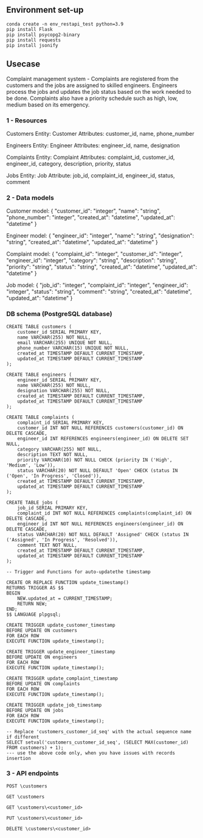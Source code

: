 ## Environment set-up
```
conda create -n env_restapi_test python=3.9
pip install Flask
pip install psycopg2-binary
pip install requests
pip install jsonify
```

## Usecase
Complaint management system - Complaints are registered from the customers and the jobs are assigned to skilled engineers. Engineers process the jobs and updates the job status based on the work needed to be done. Complaints also have a priority schedule such as high, low, medium based on its emergency.

### 1 - Resources

Customers
    Entity: Customer
    Attributes: customer_id, name, phone_number


Engineers
    Entity: Engineer
    Attributes: engineer_id, name, designation


Complaints
    Entity: Complaint
    Attributes: complaint_id, customer_id, engineer_id, category, description, priority, status


Jobs
    Entity: Job
    Attribute: job_id, complaint_id, engineer_id, status, comment


### 2 - Data models

Customer model:
    {
        "customer_id": "integer",
        "name": "string",
        "phone_number": "integer",
        "created_at": "datetime",
        "updated_at": "datetime"
    }


Engineer model:
    {
        "engineer_id": "integer",
        "name": "string",
        "designation": "string",
        "created_at": "datetime",
        "updated_at": "datetime"
    }

Complaint model:
    {
        "complaint_id": "integer",
        "customer_id": "integer",
        "engineer_id": "integer",
        "category": "string",
        "description": "string",
        "priority": "string",
        "status": "string",
        "created_at": "datetime",
        "updated_at": "datetime"
    }

Job model:
    {
        "job_id": "integer",
        "complaint_id": "integer",
        "engineer_id": "integer",
        "status": "string",
        "comment": "string",
        "created_at": "datetime",
        "updated_at": "datetime"
    }


### DB schema (PostgreSQL database)

```
CREATE TABLE customers (
    customer_id SERIAL PRIMARY KEY,
    name VARCHAR(255) NOT NULL,
    email VARCHAR(255) UNIQUE NOT NULL,
    phone_number VARCHAR(15) UNIQUE NOT NULL,
    created_at TIMESTAMP DEFAULT CURRENT_TIMESTAMP,
    updated_at TIMESTAMP DEFAULT CURRENT_TIMESTAMP
);

CREATE TABLE engineers (
    engineer_id SERIAL PRIMARY KEY,
    name VARCHAR(255) NOT NULL,
    designation VARCHAR(255) NOT NULL,
    created_at TIMESTAMP DEFAULT CURRENT_TIMESTAMP,
    updated_at TIMESTAMP DEFAULT CURRENT_TIMESTAMP
);

CREATE TABLE complaints (
    complaint_id SERIAL PRIMARY KEY,
    customer_id INT NOT NULL REFERENCES customers(customer_id) ON DELETE CASCADE,
    engineer_id INT REFERENCES engineers(engineer_id) ON DELETE SET NULL,
    category VARCHAR(255) NOT NULL,
    description TEXT NOT NULL,
    priority VARCHAR(10) NOT NULL CHECK (priority IN ('High', 'Medium', 'Low')),
    status VARCHAR(20) NOT NULL DEFAULT 'Open' CHECK (status IN ('Open', 'In Progress', 'Closed')),
    created_at TIMESTAMP DEFAULT CURRENT_TIMESTAMP,
    updated_at TIMESTAMP DEFAULT CURRENT_TIMESTAMP
);

CREATE TABLE jobs (
    job_id SERIAL PRIMARY KEY,
    complaint_id INT NOT NULL REFERENCES complaints(complaint_id) ON DELETE CASCADE,
    engineer_id INT NOT NULL REFERENCES engineers(engineer_id) ON DELETE CASCADE,
    status VARCHAR(20) NOT NULL DEFAULT 'Assigned' CHECK (status IN ('Assigned', 'In Progress', 'Resolved')),
    comment TEXT NOT NULL,
    created_at TIMESTAMP DEFAULT CURRENT_TIMESTAMP,
    updated_at TIMESTAMP DEFAULT CURRENT_TIMESTAMP
);

-- Trigger and Functions for auto-updatethe timestamp

CREATE OR REPLACE FUNCTION update_timestamp()
RETURNS TRIGGER AS $$
BEGIN
    NEW.updated_at = CURRENT_TIMESTAMP;
    RETURN NEW;
END;
$$ LANGUAGE plpgsql;

CREATE TRIGGER update_customer_timestamp
BEFORE UPDATE ON customers
FOR EACH ROW
EXECUTE FUNCTION update_timestamp();

CREATE TRIGGER update_engineer_timestamp
BEFORE UPDATE ON engineers
FOR EACH ROW
EXECUTE FUNCTION update_timestamp();

CREATE TRIGGER update_complaint_timestamp
BEFORE UPDATE ON complaints
FOR EACH ROW
EXECUTE FUNCTION update_timestamp();

CREATE TRIGGER update_job_timestamp
BEFORE UPDATE ON jobs
FOR EACH ROW
EXECUTE FUNCTION update_timestamp();

-- Replace 'customers_customer_id_seq' with the actual sequence name if different
SELECT setval('customers_customer_id_seq', (SELECT MAX(customer_id) FROM customers) + 1);
--- use the above code only, when you have issues with records insertion

```

### 3 - API endpoints

``` POST \customers ```


``` GET \customers ```


``` GET \customers\<customer_id> ```


``` PUT \customers\<customer_id> ```


``` DELETE \customers\<customer_id> ```